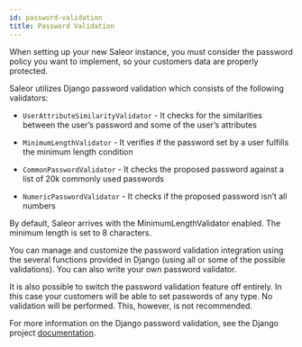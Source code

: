 ```yaml
---
id: password-validation
title: Password Validation
---
```


When setting up your new Saleor instance, you must consider the password policy you want to implement, so your customers data are properly protected. 

Saleor utilizes Django password validation which consists of the following validators:

* `UserAttributeSimilarityValidator` - It checks for the similarities between the user’s password and some of the user’s attributes

* `MinimumLengthValidator` - It verifies if the password set by a user fulfills the minimum length condition

* `CommonPasswordValidator` - It checks the proposed password against a list of 20k commonly used passwords

* `NumericPasswordValidator` -  It checks if the proposed password isn’t all numbers

By default, Saleor arrives with the MinimumLengthValidator enabled. The minimum length is set to 8 characters.

You can manage and customize the password validation integration using the several functions provided in Django (using all or some of the possible validations). You can also write your own password validator. 

It is also possible to switch the password validation feature off entirely. In this case your customers will be able to set passwords of any type. No validation will be performed. This, however, is not recommended.

For more information on the Django password validation, see the Django project [documentation](https://docs.djangoproject.com/en/2.2/topics/auth/passwords/#module-django.contrib.auth.password_validation).